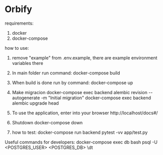 # Orbify
requirements:

1. docker
2. docker-compose
   
how to use:

1. remove "example" from .env.example, there are example environment variables there

2. In main folder run command:
docker-compose build
3. When build is done run by command:
docker-compose up

4. Make migracion
docker-compose exec backend alembic revision --autogenerate -m "Initial migration"
docker-compose exec backend alembic upgrade head

5. To use the application, enter into your browser
http://localhost/docs#/

6. Shutdown
docker-compose down

7. how to test:
docker-compose run backend pytest -vv app/test.py



Useful commands for developers:
docker-compose exec db bash
psql -U <POSTGRES_USER> <POSTGRES_DB>
\dt

